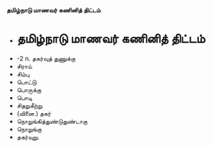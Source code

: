 **தமிழ்நாடு மாணவர் கணினித் திட்டம்**
- # தமிழ்நாடு மாணவர் கணினித் திட்டம்
- -2 n. தகர்வுத் துணுக்கு
- சிராய்
- சிம்பு
- பொட்டு
- பொருக்கு
- பொடி
- சிதறுகீற்று
- (வினை.) தகர்
- நொறுங்கித்துண்டுதுண்டாகு
- நொறுங்கு
- தகர்வுறு.

